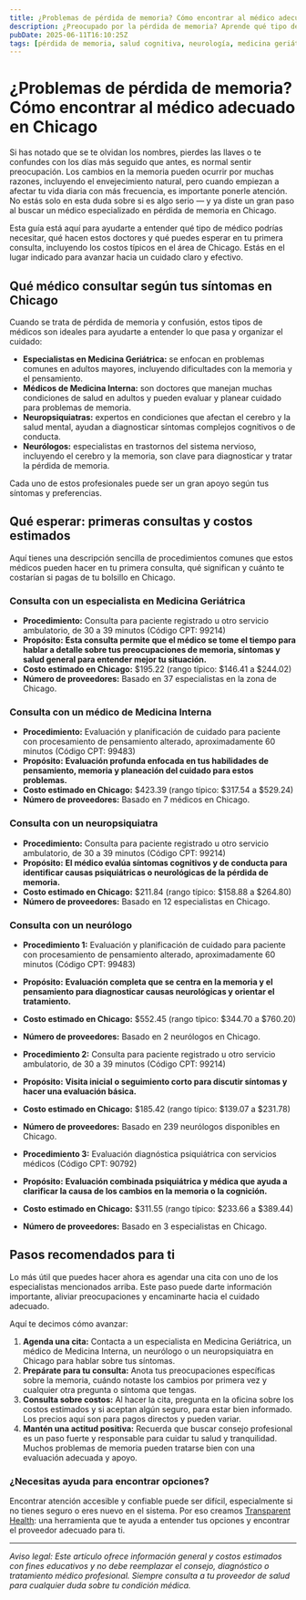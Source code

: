 ```yaml
---
title: ¿Problemas de pérdida de memoria? Cómo encontrar al médico adecuado en Chicago  
description: ¿Preocupado por la pérdida de memoria? Aprende qué tipo de médico puede ayudarte y qué esperar en costos en Chicago, IL.  
pubDate: 2025-06-11T16:10:25Z  
tags: [pérdida de memoria, salud cognitiva, neurología, medicina geriátrica, atención médica en Chicago, costos de consulta médica]  
---
```


# ¿Problemas de pérdida de memoria? Cómo encontrar al médico adecuado en Chicago

Si has notado que se te olvidan los nombres, pierdes las llaves o te confundes con los días más seguido que antes, es normal sentir preocupación. Los cambios en la memoria pueden ocurrir por muchas razones, incluyendo el envejecimiento natural, pero cuando empiezan a afectar tu vida diaria con más frecuencia, es importante ponerle atención. No estás solo en esta duda sobre si es algo serio — y ya diste un gran paso al buscar un médico especializado en pérdida de memoria en Chicago.

Esta guía está aquí para ayudarte a entender qué tipo de médico podrías necesitar, qué hacen estos doctores y qué puedes esperar en tu primera consulta, incluyendo los costos típicos en el área de Chicago. Estás en el lugar indicado para avanzar hacia un cuidado claro y efectivo.

## Qué médico consultar según tus síntomas en Chicago

Cuando se trata de pérdida de memoria y confusión, estos tipos de médicos son ideales para ayudarte a entender lo que pasa y organizar el cuidado:

- **Especialistas en Medicina Geriátrica:** se enfocan en problemas comunes en adultos mayores, incluyendo dificultades con la memoria y el pensamiento.  
- **Médicos de Medicina Interna:** son doctores que manejan muchas condiciones de salud en adultos y pueden evaluar y planear cuidado para problemas de memoria.  
- **Neuropsiquiatras:** expertos en condiciones que afectan el cerebro y la salud mental, ayudan a diagnosticar síntomas complejos cognitivos o de conducta.  
- **Neurólogos:** especialistas en trastornos del sistema nervioso, incluyendo el cerebro y la memoria, son clave para diagnosticar y tratar la pérdida de memoria.

Cada uno de estos profesionales puede ser un gran apoyo según tus síntomas y preferencias.

## Qué esperar: primeras consultas y costos estimados

Aquí tienes una descripción sencilla de procedimientos comunes que estos médicos pueden hacer en tu primera consulta, qué significan y cuánto te costarían si pagas de tu bolsillo en Chicago.

### Consulta con un especialista en Medicina Geriátrica

- **Procedimiento:** Consulta para paciente registrado u otro servicio ambulatorio, de 30 a 39 minutos (Código CPT: 99214)  
- **Propósito:** **Esta consulta permite que el médico se tome el tiempo para hablar a detalle sobre tus preocupaciones de memoria, síntomas y salud general para entender mejor tu situación.**  
- **Costo estimado en Chicago:** $195.22 (rango típico: $146.41 a $244.02)  
- **Número de proveedores:** Basado en 37 especialistas en la zona de Chicago.

### Consulta con un médico de Medicina Interna

- **Procedimiento:** Evaluación y planificación de cuidado para paciente con procesamiento de pensamiento alterado, aproximadamente 60 minutos (Código CPT: 99483)  
- **Propósito:** **Evaluación profunda enfocada en tus habilidades de pensamiento, memoria y planeación del cuidado para estos problemas.**  
- **Costo estimado en Chicago:** $423.39 (rango típico: $317.54 a $529.24)  
- **Número de proveedores:** Basado en 7 médicos en Chicago.

### Consulta con un neuropsiquiatra

- **Procedimiento:** Consulta para paciente registrado u otro servicio ambulatorio, de 30 a 39 minutos (Código CPT: 99214)  
- **Propósito:** **El médico evalúa síntomas cognitivos y de conducta para identificar causas psiquiátricas o neurológicas de la pérdida de memoria.**  
- **Costo estimado en Chicago:** $211.84 (rango típico: $158.88 a $264.80)  
- **Número de proveedores:** Basado en 12 especialistas en Chicago.

### Consulta con un neurólogo

- **Procedimiento 1:** Evaluación y planificación de cuidado para paciente con procesamiento de pensamiento alterado, aproximadamente 60 minutos (Código CPT: 99483)  
- **Propósito:** **Evaluación completa que se centra en la memoria y el pensamiento para diagnosticar causas neurológicas y orientar el tratamiento.**  
- **Costo estimado en Chicago:** $552.45 (rango típico: $344.70 a $760.20)  
- **Número de proveedores:** Basado en 2 neurólogos en Chicago.

- **Procedimiento 2:** Consulta para paciente registrado u otro servicio ambulatorio, de 30 a 39 minutos (Código CPT: 99214)  
- **Propósito:** **Visita inicial o seguimiento corto para discutir síntomas y hacer una evaluación básica.**  
- **Costo estimado en Chicago:** $185.42 (rango típico: $139.07 a $231.78)  
- **Número de proveedores:** Basado en 239 neurólogos disponibles en Chicago.

- **Procedimiento 3:** Evaluación diagnóstica psiquiátrica con servicios médicos (Código CPT: 90792)  
- **Propósito:** **Evaluación combinada psiquiátrica y médica que ayuda a clarificar la causa de los cambios en la memoria o la cognición.**  
- **Costo estimado en Chicago:** $311.55 (rango típico: $233.66 a $389.44)  
- **Número de proveedores:** Basado en 3 especialistas en Chicago.

## Pasos recomendados para ti

Lo más útil que puedes hacer ahora es agendar una cita con uno de los especialistas mencionados arriba. Este paso puede darte información importante, aliviar preocupaciones y encaminarte hacia el cuidado adecuado.

Aquí te decimos cómo avanzar:

1. **Agenda una cita:** Contacta a un especialista en Medicina Geriátrica, un médico de Medicina Interna, un neurólogo o un neuropsiquiatra en Chicago para hablar sobre tus síntomas.  
2. **Prepárate para tu consulta:** Anota tus preocupaciones específicas sobre la memoria, cuándo notaste los cambios por primera vez y cualquier otra pregunta o síntoma que tengas.  
3. **Consulta sobre costos:** Al hacer la cita, pregunta en la oficina sobre los costos estimados y si aceptan algún seguro, para estar bien informado. Los precios aquí son para pagos directos y pueden variar.  
4. **Mantén una actitud positiva:** Recuerda que buscar consejo profesional es un paso fuerte y responsable para cuidar tu salud y tranquilidad. Muchos problemas de memoria pueden tratarse bien con una evaluación adecuada y apoyo.

### ¿Necesitas ayuda para encontrar opciones?

Encontrar atención accesible y confiable puede ser difícil, especialmente si no tienes seguro o eres nuevo en el sistema. Por eso creamos [Transparent Health](https://transparenthealth.ai): una herramienta que te ayuda a entender tus opciones y encontrar el proveedor adecuado para ti.

---

*Aviso legal: Este artículo ofrece información general y costos estimados con fines educativos y no debe reemplazar el consejo, diagnóstico o tratamiento médico profesional. Siempre consulta a tu proveedor de salud para cualquier duda sobre tu condición médica.*